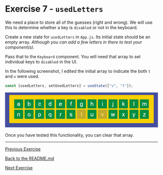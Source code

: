 # Exercise 7 - `usedLetters`

We need a place to store all of the guesses (right and wrong). We will use this to determine whether a key is `disabled` or not in the keyboard.

Create a new state for `usedLetters` in `App.js`. Its initial state should be an empty array. _Although you can add a few letters in there to test your component(s)._

Pass that to the `Keyboard` component. You will need that array to set individual keys to `disabled` in the UI.

In the following screenshot, I edited the initial array to indicate the both `t` and `v` were used.

```js
const [usedLetters, setUsedLetters] = useState(["v", "t"]);
```

![exercise 7](../lecture/assets/ex_7.png)

Once you have tested this functionality, you can clear that array.

---

[Previous Exercise](./exercise-6.md)

[Back to the README.md](../README.md) 

[Next Exercise](./exercise-8.md)